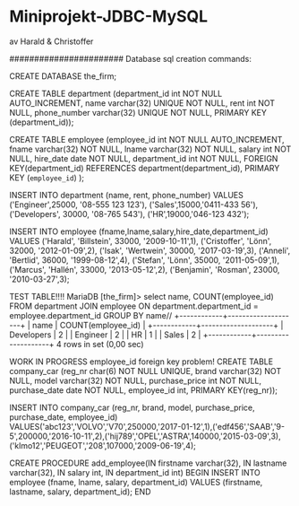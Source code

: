 # Miniprojekt-JDBC-MySQL
av Harald & Christoffer

#######################
Database sql creation commands:

CREATE DATABASE the_firm;

CREATE TABLE department (department_id int NOT NULL AUTO_INCREMENT, name varchar(32) UNIQUE NOT NULL, rent int NOT NULL, phone_number varchar(32) UNIQUE NOT NULL, PRIMARY KEY (department_id));



CREATE TABLE employee (employee_id int NOT NULL AUTO_INCREMENT, fname varchar(32) NOT NULL, lname varchar(32) NOT NULL, salary int NOT NULL, hire_date date NOT NULL, department_id int NOT NULL, FOREIGN KEY(department_id) REFERENCES department(department_id), PRIMARY KEY (`employee_id`)
);


INSERT INTO department (name, rent, phone_number) VALUES ('Engineer',25000, '08-555 123 123'), ('Sales',15000,'0411-433 56'), ('Developers', 30000, '08-765 543'), ('HR',19000,'046-123 432');

INSERT INTO employee (fname,lname,salary,hire_date,department_id) VALUES   ('Harald', 'Billstein', 33000, '2009-10-11',1),   ('Cristoffer', 'Lönn', 32000, '2012-01-09',2),   ('Isak', 'Wertwein', 30000, '2017-03-19',3),   ('Anneli', 'Bertlid', 36000, '1999-08-12',4),   ('Stefan', 'Lönn', 35000, '2011-05-09',1), ('Marcus', 'Hallén', 33000, '2013-05-12',2),   ('Benjamin', 'Rosman', 23000, '2010-03-27',3);


TEST TABLE!!!!
MariaDB [the_firm]> select name, COUNT(employee_id) FROM department JOIN employee ON department.department_id = employee.department_id GROUP BY name//
+------------+--------------------+
| name       | COUNT(employee_id) |
+------------+--------------------+
| Developers |                  2 |
| Engineer   |                  2 |
| HR         |                  1 |
| Sales      |                  2 |
+------------+--------------------+
4 rows in set (0,00 sec)



WORK IN PROGRESS employee_id foreign key problem!
CREATE TABLE company_car (reg_nr char(6) NOT NULL UNIQUE, brand varchar(32) NOT NULL, model varchar(32) NOT NULL, purchase_price int NOT NULL, purchase_date date NOT NULL, employee_id int, PRIMARY KEY(reg_nr));

INSERT INTO company_car (reg_nr, brand, model, purchase_price, purchase_date, employee_id) VALUES('abc123','VOLVO','V70',250000,'2017-01-12',1),('edf456','SAAB','9-5',200000,'2016-10-11',2),('hij789','OPEL','ASTRA',140000,'2015-03-09',3),('klmo12','PEUGEOT','208',107000,'2009-06-19',4);

CREATE PROCEDURE add_employee(IN firstname varchar(32), IN lastname varchar(32), IN salary int, IN department_id int) BEGIN INSERT INTO employee (fname, lname, salary, department_id) VALUES (firstname, lastname, salary, department_id); END


